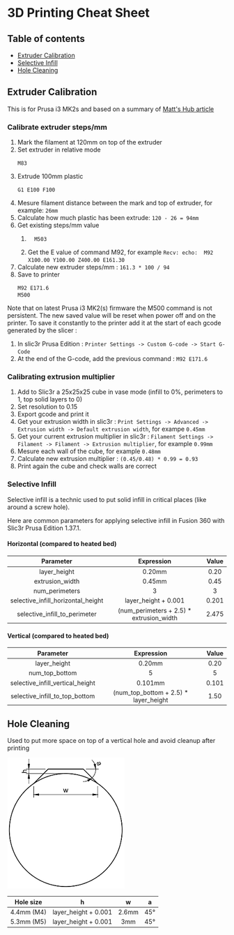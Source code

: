 # 3D Printing Cheat Sheet

## Table of contents
* [Extruder Calibration](#extruder-calibration)
* [Selective Infill](#selective-infill)
* [Hole Cleaning](#hole-cleaning)

## Extruder Calibration
This is for Prusa i3 MK2s and based on a summary of [Matt's Hub article](https://mattshub.com/2017/04/19/extruder-calibration/)

### Calibrate extruder steps/mm

1. Mark the filament at 120mm on top of the extruder
1. Set extruder in relative mode
    ```gcode
    M83
    ```
1. Extrude 100mm plastic
    ```gcode
    G1 E100 F100
    ```
1. Mesure filament distance between the mark and top of extruder, for example: `26mm`
1. Calculate how much plastic has been extrude: `120 - 26 = 94mm`
1. Get existing steps/mm value
    1. ```gcode
         M503
         ```
    1. Get the E value of command M92, for example `Recv: echo:  M92 X100.00 Y100.00 Z400.00 E161.30`
1. Calculate new extruder steps/mm : `161.3 * 100 / 94`
1. Save to printer
    ```gcode
    M92 E171.6
    M500
    ```
Note that on latest Prusa i3 MK2(s) firmware the M500 command is not persistent. The new saved value will be reset when power off and on the printer. To save it constantly to the printer add it at the start of each gcode generated by the slicer :
1. In slic3r Prusa Edition : `Printer Settings -> Custom G-code -> Start G-Code`
1. At the end of the G-code, add the previous command : `M92 E171.6`

### Calibrating extrusion multiplier
1. Add to Slic3r a 25x25x25 cube in vase mode (infill to 0%, perimeters to 1, top solid layers to 0)
1. Set resolution to 0.15
1. Export gcode and print it
1. Get your extrusion width in slic3r : `Print Settings -> Advanced -> Extrusion width -> Default extrusion width`, for exampe `0.45mm`
1. Get your current extrusion multiplier in slic3r : `Filament Settings -> Filament -> Filament -> Extrusion multiplier`, for example `0.99mm`
1. Mesure each wall of the cube, for example `0.48mm`
1. Calculate new extrusion multiplier : `(0.45/0.48) * 0.99 = 0.93`
1. Print again the cube and check walls are correct


### Selective Infill

Selective infill is a technic used to put solid infill in critical places (like around a screw hole).

Here are common parameters for applying selective infill in Fusion 360 with Slic3r Prusa Edition 1.37.1.

#### Horizontal (compared to heated bed)

| Parameter | Expression | Value |
|:---------:|:----------:|:-----:|
| layer_height          | 0.20mm | 0.20 |
| extrusion_width       | 0.45mm | 0.45 |
| num_perimeters        | 3 | 3 |
| selective_infill_horizontal_height | layer_height + 0.001 | 0.201 |
| selective_infill_to_perimeter      | (num_perimeters + 2.5) * extrusion_width | 2.475 |


#### Vertical (compared to heated bed)

| Parameter | Expression | Value |
|:---------:|:----------:|:-----:|
| layer_height          | 0.20mm | 0.20 |
| num_top_bottom        | 5 | 5 |
| selective_infill_vertical_height   | 0.101mm | 0.101 |
| selective_infill_to_top_bottom     | (num_top_bottom + 2.5) * layer_height | 1.50 |


## Hole Cleaning

Used to put more space on top of a vertical hole and avoid cleanup after printing

![Hole Cleaning Diagram](img/hole_cleaning_diagram.png)

| Hole size | h | w | a |
|:---:|:---:|:---:|:---:|
| 4.4mm (M4) | layer_height + 0.001 | 2.6mm | 45° |
| 5.3mm (M5) | layer_height + 0.001 | 3mm | 45° |